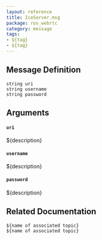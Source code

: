 ```yaml
---
layout: reference
title: IceServer.msg
package: ros_webrtc
category: message
tags: 
- ${tag}
- ${tag}
---
```


## Message Definition
```
string uri
string username
string password
```

## Arguments
#### `uri`
${description}

#### `username`
${description}

#### `password`
${description}

## Related Documentation
``${name of associated topic}``  
``${name of associated topic}``  
